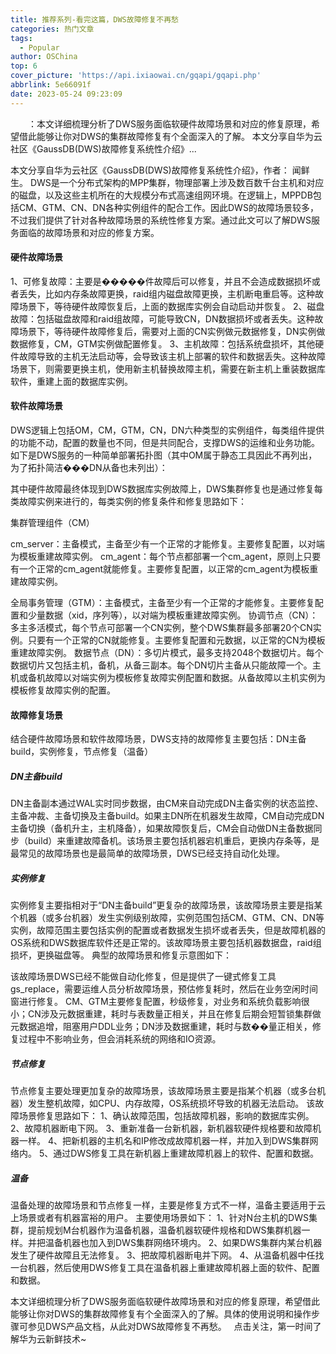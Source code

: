 ```yaml
---
title: 推荐系列-看完这篇，DWS故障修复不再愁
categories: 热门文章
tags:
  - Popular
author: OSChina
top: 6
cover_picture: 'https://api.ixiaowai.cn/gqapi/gqapi.php'
abbrlink: 5e66091f
date: 2023-05-24 09:23:09
---
```


&emsp;&emsp;：本文详细梳理分析了DWS服务面临软硬件故障场景和对应的修复原理，希望借此能够让你对DWS的集群故障修复有个全面深入的了解。 本文分享自华为云社区《GaussDB(DWS)故障修复系统性介绍》...
<!-- more -->

                                                                                                                                                                                         
本文分享自华为云社区《GaussDB(DWS)故障修复系统性介绍》，作者： 闻鲜生。 
DWS是一个分布式架构的MPP集群，物理部署上涉及数百数千台主机和对应的磁盘，以及这些主机所在的大规模分布式高速组网环境。在逻辑上，MPPDB包括CM、GTM、CN、DN各种实例组件的配合工作。因此DWS的故障场景较多，不过我们提供了针对各种故障场景的系统性修复方案。通过此文可以了解DWS服务面临的故障场景和对应的修复方案。 
 
#### 硬件故障场景 
1、可修复故障：主要是�����件故障后可以修复，并且不会造成数据损坏或者丢失，比如内存条故障更换，raid组内磁盘故障更换，主机断电重启等。这种故障场景下，等待硬件故障恢复后，上面的数据库实例会自动启动并恢复。 
2、磁盘故障：包括磁盘故障和raid组故障，可能导致CN，DN数据损坏或者丢失。这种故障场景下，等待硬件故障修复后，需要对上面的CN实例做元数据修复，DN实例做数据修复，CM，GTM实例做配置修复。 
3、主机故障：包括系统盘损坏，其他硬件故障导致的主机无法启动等，会导致该主机上部署的软件和数据丢失。这种故障场景下，则需要更换主机，使用新主机替换故障主机，需要在新主机上重装数据库软件，重建上面的数据库实例。 
 
#### 软件故障场景 
DWS逻辑上包括OM，CM，GTM，CN，DN六种类型的实例组件，每类组件提供的功能不动，配置的数量也不同，但是共同配合，支撑DWS的运维和业务功能。如下是DWS服务的一种简单部署拓扑图（其中OM属于静态工具因此不再列出，为了拓扑简洁���DN从备也未列出）： 
 
  
 
其中硬件故障最终体现到DWS数据库实例故障上，DWS集群修复也是通过修复每类故障实例来进行的，每类实例的修复条件和修复思路如下： 
 
 集群管理组件（CM） 
   
   cm_server：主备模式，主备至少有一个正常的才能修复。主要修复配置，以对端为模板重建故障实例。 
   cm_agent：每个节点都部署一个cm_agent，原则上只要有一个正常的cm_agent就能修复。主要修复配置，以正常的cm_agent为模板重建故障实例。 
    
 全局事务管理（GTM）：主备模式，主备至少有一个正常的才能修复。主要修复配置和少量数据（xid，序列等），以对端为模板重建故障实例。 
 协调节点（CN）：多主多活模式，每个节点可部署一个CN实例，整个DWS集群最多部署20个CN实例。只要有一个正常的CN就能修复。主要修复配置和元数据，以正常的CN为模板重建故障实例。 
 数据节点（DN）：多切片模式，最多支持2048个数据切片。每个数据切片又包括主机，备机，从备三副本。每个DN切片主备从只能故障一个。主机或备机故障以对端实例为模板修复故障实例配置和数据。从备故障以主机实例为模板修复故障实例的配置。 
 
 
#### 故障修复场景 
结合硬件故障场景和软件故障场景，DWS支持的故障修复主要包括：DN主备build，实例修复，节点修复（温备） 
 
##### DN主备build 
DN主备副本通过WAL实时同步数据，由CM来自动完成DN主备实例的状态监控、主备冲裁、主备切换及主备build。如果主DN所在机器发生故障，CM自动完成DN主备切换（备机升主，主机降备），如果故障恢复后，CM会自动做DN主备数据同步（build）来重建故障备机。该场景主要包括机器宕机重启，更换内存条等，是最常见的故障场景也是最简单的故障场景，DWS已经支持自动化处理。 
 
  
 
 
##### 实例修复 
实例修复主要指相对于“DN主备build”更复杂的故障场景，该故障场景主要是指某个机器（或多台机器）发生实例级别故障，实例范围包括CM、GTM、CN、DN等实例，故障范围主要包括实例的配置或者数据发生损坏或者丢失，但是故障机器的OS系统和DWS数据库软件还是正常的。该故障场景主要包括机器数据盘，raid组损坏，更换磁盘等。 
典型的故障场景和修复示意图如下： 
 
  
 
该故障场景DWS已经不能做自动化修复，但是提供了一键式修复工具gs_replace，需要运维人员分析故障场景，预估修复耗时，然后在业务空闲时间窗进行修复。 
CM、GTM主要修复配置，秒级修复，对业务和系统负载影响很小；CN涉及元数据重建，耗时与表数量正相关，并且在修复后期会短暂锁集群做元数据追增，阻塞用户DDL业务；DN涉及数据重建，耗时与数��量正相关，修复过程中不影响业务，但会消耗系统的网络和IO资源。 
 
##### 节点修复 
节点修复主要处理更加复杂的故障场景，该故障场景主要是指某个机器（或多台机器）发生整机故障，如CPU、内存故障，OS系统损坏导致的机器无法启动。 
该故障场景修复思路如下： 
1、确认故障范围，包括故障机器，影响的数据库实例。 
2、故障机器断电下网。 
3、重新准备一台新机器，新机器软硬件规格要和故障机器一样。 
4、把新机器的主机名和IP修改成故障机器一样，并加入到DWS集群网络内。 
5、通过DWS修复工具在新机器上重建故障机器上的软件、配置和数据。 
 
  
 
 
##### 温备 
温备处理的故障场景和节点修复一样，主要是修复方式不一样，温备主要适用于云上场景或者有机器富裕的用户。 
主要使用场景如下： 
1、针对N台主机的DWS集群，提前规划M台机器作为温备机器，温备机器软硬件规格和DWS集群机器一样。并把温备机器也加入到DWS集群网络环境内。 
2、如果DWS集群内某台机器发生了硬件故障且无法修复。 
3、把故障机器断电并下网。 
4、从温备机器中任找一台机器，然后使用DWS修复工具在温备机器上重建故障机器上面的软件、配置和数据。 
 
  
 
本文详细梳理分析了DWS服务面临软硬件故障场景和对应的修复原理，希望借此能够让你对DWS的集群故障修复有个全面深入的了解。具体的使用说明和操作步骤可参见DWS产品文档，从此对DWS故障修复不再愁。 
  
点击关注，第一时间了解华为云新鲜技术~
                                        